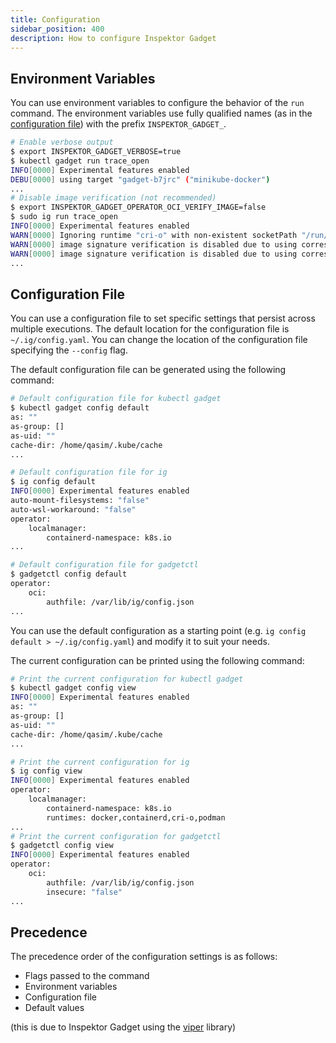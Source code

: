 ```yaml
---
title: Configuration
sidebar_position: 400
description: How to configure Inspektor Gadget
---
```


## Environment Variables

You can use environment variables to configure the behavior of the `run` command. The environment variables use fully qualified names (as in the [configuration file](#configuration-file))
with the prefix `INSPEKTOR_GADGET_`.

```bash
# Enable verbose output
$ export INSPEKTOR_GADGET_VERBOSE=true
$ kubectl gadget run trace_open
INFO[0000] Experimental features enabled
DEBU[0000] using target "gadget-b7jrc" ("minikube-docker")
...
# Disable image verification (not recommended)
$ export INSPEKTOR_GADGET_OPERATOR_OCI_VERIFY_IMAGE=false
$ sudo ig run trace_open
INFO[0000] Experimental features enabled
WARN[0000] Ignoring runtime "cri-o" with non-existent socketPath "/run/crio/crio.sock"
WARN[0000] image signature verification is disabled due to using corresponding option
WARN[0000] image signature verification is disabled due to using corresponding option
...
```

## Configuration File

You can use a configuration file to set specific settings that persist across multiple executions. The default location for the configuration file is `~/.ig/config.yaml`.
You can change the location of the configuration file specifying the `--config` flag.

The default configuration file can be generated using the following command:

```bash
# Default configuration file for kubectl gadget
$ kubectl gadget config default
as: ""
as-group: []
as-uid: ""
cache-dir: /home/qasim/.kube/cache
...

# Default configuration file for ig
$ ig config default
INFO[0000] Experimental features enabled
auto-mount-filesystems: "false"
auto-wsl-workaround: "false"
operator:
    localmanager:
        containerd-namespace: k8s.io
...

# Default configuration file for gadgetctl
$ gadgetctl config default
operator:
    oci:
        authfile: /var/lib/ig/config.json
...
```

You can use the default configuration as a starting point (e.g. `ig config default > ~/.ig/config.yaml`) and modify it to suit your needs.

The current configuration can be printed using the following command:

```bash
# Print the current configuration for kubectl gadget
$ kubectl gadget config view
INFO[0000] Experimental features enabled
as: ""
as-group: []
as-uid: ""
cache-dir: /home/qasim/.kube/cache
...

# Print the current configuration for ig
$ ig config view
INFO[0000] Experimental features enabled
operator:
    localmanager:
        containerd-namespace: k8s.io
        runtimes: docker,containerd,cri-o,podman
...
# Print the current configuration for gadgetctl
$ gadgetctl config view
INFO[0000] Experimental features enabled
operator:
    oci:
        authfile: /var/lib/ig/config.json
        insecure: "false"
...
```

## Precedence

The precedence order of the configuration settings is as follows:
- Flags passed to the command
- Environment variables
- Configuration file
- Default values

(this is due to Inspektor Gadget using the [viper](https://github.com/spf13/viper?tab=readme-ov-file#why-viper) library)
